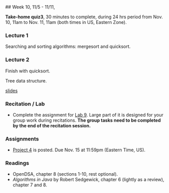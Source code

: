 <div class="week">

<div class="week_heading" markdown="1">
## Week 10, 11/5 - 11/11,
</div>

<div class="column_materials"  markdown="1">


__Take-home quiz3__, 30 minutes to complete, during 24 hrs period from
Nov. 10, 11am to Nov. 11, 11am (both times in US, Eastern Zone). <br>


### Lecture 1

Searching and sorting algorithms: mergesort and quicksort.


### Lecture 2

Finish with quicksort.

Tree data structure.

[slides](slides/10-trees.html)

### Recitation / Lab

- Complete the assignment for [Lab 9](labs/lab9). Large part of it is designed for your group work during recitations.
  __The group tasks need to be completed by the end of the recitation session.__
</div>

<div class="column_assign"  markdown="1">

### Assignments


- [Project 4](projects/project4.html) is posted. Due Nov. 15 at 11:59pm (Eastern Time, US).

### Readings

- OpenDSA, chapter 8 (sections 1-10, rest optional).
- _Algorithms in Java_ by Robert Sedgewick, chapter 6 (lightly as a review), chapter 7 and 8.

</div>
</div>

